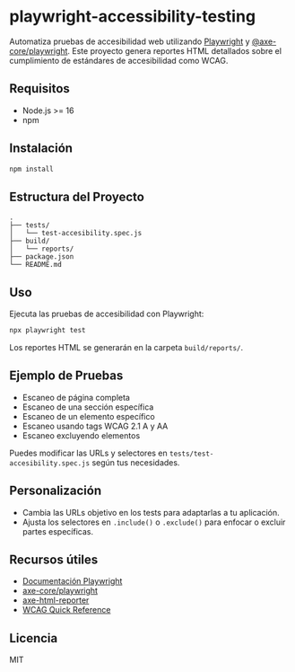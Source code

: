 # playwright-accessibility-testing

Automatiza pruebas de accesibilidad web utilizando [Playwright](https://playwright.dev/) y [@axe-core/playwright](https://github.com/dequelabs/axe-core-npm/tree/develop/packages/playwright). Este proyecto genera reportes HTML detallados sobre el cumplimiento de estándares de accesibilidad como WCAG.

## Requisitos

- Node.js >= 16
- npm

## Instalación

```bash
npm install
```

## Estructura del Proyecto

```
.
├── tests/
│   └── test-accesibility.spec.js
├── build/
│   └── reports/
├── package.json
└── README.md
```

## Uso

Ejecuta las pruebas de accesibilidad con Playwright:

```bash
npx playwright test
```

Los reportes HTML se generarán en la carpeta `build/reports/`.

## Ejemplo de Pruebas

- Escaneo de página completa
- Escaneo de una sección específica
- Escaneo de un elemento específico
- Escaneo usando tags WCAG 2.1 A y AA
- Escaneo excluyendo elementos

Puedes modificar las URLs y selectores en `tests/test-accesibility.spec.js` según tus necesidades.

## Personalización

- Cambia las URLs objetivo en los tests para adaptarlas a tu aplicación.
- Ajusta los selectores en `.include()` o `.exclude()` para enfocar o excluir partes específicas.

## Recursos útiles

- [Documentación Playwright](https://playwright.dev/docs/intro)
- [axe-core/playwright](https://github.com/dequelabs/axe-core-npm/tree/develop/packages/playwright)
- [axe-html-reporter](https://www.npmjs.com/package/axe-html-reporter)
- [WCAG Quick Reference](https://www.w3.org/WAI/WCAG21/quickref/)

## Licencia

MIT
